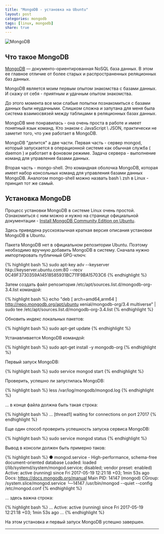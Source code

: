 ```yaml
---
title: "MongoDB - установка на Ubuntu"
layout: post
categories: mongodb
tags: [linux, mongodb]
share: true
---
```


![MongoDB]({{site.url}}/images/uploads/2017/05/mongodb-logo.jpg "MongoDB")

## Что такое MongoDB

[MongoDB][1] — документо-ориентированная NoSQL база данных. В этом ее главное отличие от более старых и распространенных реляционных баз данных.

MongoDB является моим первым опытом знакомства с базами данных. И скажу от себя - приятным и удачным опытом знакомства.

До этого момента все мои слабые попытки познакомиться с базами данных были неудачными. Слишком сложна и запутана для меня была система взаимосвязей между таблицами в реляционных базах данных.

MongoDB мне понравилась - она очень проста в работе и имеет понятный язык команд. Кто знаком с JavaScript \ JSON, практически не заметит того, что уже работает в MongoDB.

MongoDB "делится" а две части. Первая часть - сервер mongod, который запускается в операционной системе как обычная служба ( daemon ) и работает в фоновом режиме. Задача сервера - выполнение команд для управления базами данных.

Вторая часть - mongo-shell. Это командная оболочка MongoDB, которая имеет набор консольных команд для управления базами данных MongoDB. Аналогом mongo-shell можно назвать bash \ zsh в Linux - принцип тот же самый.

## Установка MongoDB

Процесс установки MongoDB в системе Linux очень простой. Ознакомиться с ним можно и нужно на странице официальной документации - [Install MongoDB Community Edition on Ubuntu][2].

Здесь приведена русскоязычная краткая версия описания установки MongoDB в Ubuntu.

Пакета MongoDB нет в официальном репозитории Ubuntu. Поэтому необходимо вручную добавить MongoDB в систему. Сначала нужно импортировать публичный GPG-ключ:

{% highlight bash %}
sudo apt-key adv --keyserver hkp://keyserver.ubuntu.com:80 --recv 0C49F3730359A14518585931BC711F9BA15703C6
{% endhighlight %}

Затем создать файл репозитория /etc/apt/sources.list.d/mongodb-org-3.4.list командой:

{% highlight bash %}
echo "deb [ arch=amd64,arm64 ] http://repo.mongodb.org/apt/ubuntu xenial/mongodb-org/3.4 multiverse" | sudo tee /etc/apt/sources.list.d/mongodb-org-3.4.list
{% endhighlight %}

Обновить индекс локальных пакетов:

{% highlight bash %}
sudo apt-get update
{% endhighlight %}

Устанавливается MongoDB командой:

{% highlight bash %}
sudo apt-get install -y mongodb-org
{% endhighlight %}

Первый запуск MongoDB:

{% highlight bash %}
sudo service mongod start
{% endhighlight %}

Проверить, успешно ли запустилась MongoDB:

{% highlight bash %}
less /var/log/mongodb/mongod.log
{% endhighlight %}

... в конце файла должна быть такая строка:

{% highlight bash %}
...
[thread1] waiting for connections on port 27017
{% endhighlight %}

Еще один способ проверить успешность запуска сервиса MongoDB:

{% highlight bash %}
sudo service mongod status
{% endhighlight %}

Вывод в консоли должен быть примерно таков:

{% highlight bash %}
● mongod.service - High-performance, schema-free document-oriented database
   Loaded: loaded (/lib/systemd/system/mongod.service; disabled; vendor preset: enabled)
   Active: active (running) since Fri 2017-05-19 12:21:18 +03; 1min 53s ago
     Docs: https://docs.mongodb.org/manual
 Main PID: 14147 (mongod)
   CGroup: /system.slice/mongod.service
           └─14147 /usr/bin/mongod --quiet --config /etc/mongod.conf
{% endhighlight %}

... здесь важна строка:

{% highlight bash %}
...
Active: active (running) since Fri 2017-05-19 12:21:18 +03; 1min 53s ago
...
{% endhighlight %}

На этом установка и первый запуск MongoDB успешно завершен.

***
[1]: https://www.mongodb.com "MongoDB"
[2]: https://docs.mongodb.com/master/tutorial/install-mongodb-on-ubuntu/ "Install MongoDB Community Edition on Ubuntu"

